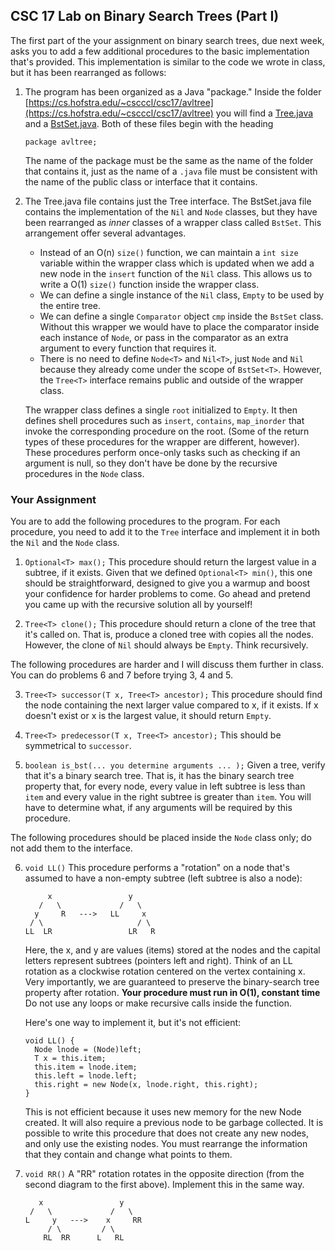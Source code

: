 ## CSC 17 Lab on Binary Search Trees (Part I)

The first part of the your assignment on binary search trees, due next week, asks you to add a few additional procedures to the basic implementation that's provided.
This implementation is similar to the code we wrote in class, but it has been rearranged as follows:

   1. The program has been organized as a Java "package."
      Inside the folder [https://cs.hofstra.edu/~cscccl/csc17/avltree](https://cs.hofstra.edu/~cscccl/csc17/avltree) you will find a [Tree.java](https://cs.hofstra.edu/~cscccl/csc17/avltree/Tree.java) and a [BstSet.java](https://cs.hofstra.edu/~cscccl/csc17/avltree/BstSet.java).
      Both of these files begin with the heading
      ```
      package avltree;
      ```
      The name of the package must be the same as the name of the folder that contains it, just as the name of a `.java` file must be consistent with the name of the public class or interface that it contains.

   2. The Tree.java file contains just the Tree interface.
      The BstSet.java file contains the implementation of the `Nil` and `Node` classes, but they have been rearranged as *inner* classes of a wrapper class called `BstSet`.
      This arrangement offer several advantages.

      -  Instead of an O(n) `size()` function, we can maintain a `int size` variable within the wrapper class which is updated when we add a new node in the `insert` function of the `Nil` class.
         This allows us to write a O(1) `size()` function inside the wrapper class.
      -  We can define a single instance of the `Nil` class, `Empty` to be used by the entire tree.
      -  We can define a single `Comparator` object `cmp` inside the `BstSet` class.
         Without this wrapper we would have to place the comparator inside each instance of `Node`, or pass in the comparator as an
         extra argument to every function that requires it. 
      -  There is no need to define `Node<T>` and `Nil<T>`, just `Node` and `Nil` because they already come under the scope of `BstSet<T>`.
         However, the `Tree<T>` interface remains public and outside of the wrapper class.

      The wrapper class defines a single `root` initialized to `Empty`.
      It then defines shell procedures such as `insert`, `contains`, `map_inorder` that invoke the corresponding procedure on the root.
      (Some of the return types of these procedures for the wrapper are different, however).
      These procedures perform once-only tasks such as checking if an argument is null, so they don't have be done by the recursive procedures in the `Node` class.

### Your Assignment

   You are to add the following procedures to the program.
   For each procedure, you need to add it to the `Tree` interface and implement it in both the `Nil` and the `Node` class.

   1. `Optional<T> max();` This procedure should return the largest value in a subtree, if it exists.
      Given that we defined `Optional<T> min()`, this one should be straightforward, designed to give you a warmup and boost your confidence for harder problems to come.
      Go ahead and pretend you came up with the recursive solution all by yourself! 

   2. `Tree<T> clone();` This procedure should return a clone of the tree that it's called on.
      That is, produce a cloned tree with copies all the nodes.
      However, the clone of `Nil` should always be `Empty`.
      Think recursively.

   The following procedures are harder and I will discuss them further in class.
   You can do problems 6 and 7 before trying 3, 4 and 5.
    
   3. `Tree<T> successor(T x, Tree<T> ancestor);` This procedure should find the node containing the next larger value compared to x, if it exists.
      If x doesn't exist or x is the largest value, it should return `Empty`.
     
   4. `Tree<T> predecessor(T x, Tree<T> ancestor);` This should be symmetrical to `successor`.

   5. `boolean is_bst(... you determine arguments ... );` Given a tree, verify that it's a binary search tree.
      That is, it has the binary search tree property that, for every node, every value in left subtree is less than `item` and every value in the right subtree is greater than `item`.
      You will have to determine what, if any arguments will be required by this procedure.

   The following procedures should be placed inside the `Node` class only; do not add them to the interface.

   6. `void LL()` This procedure performs a "rotation" on a node that's assumed to have a non-empty subtree (left subtree is also a node):

      ```
           x                 y
         /   \             /   \
        y     R   --->   LL     x
       / \                     / \
      LL  LR                 LR   R
      ```

      Here, the x, and y are values (items) stored at the nodes and the capital letters represent subtrees (pointers left and right).
      Think of an LL rotation as a clockwise rotation centered on the vertex containing x.
      Very importantly, we are guaranteed to preserve the binary-search tree property after rotation.
      **Your procedure must run in O(1), constant time**
      Do not use any loops or make recursive calls inside the function.

      Here's one way to implement it, but it's not efficient:
      ```
      void LL() {
        Node lnode = (Node)left;
        T x = this.item;
        this.item = lnode.item;
        this.left = lnode.left;
        this.right = new Node(x, lnode.right, this.right);
      }
      ```
      This is not efficient because it uses new memory for the new Node created.
      It will also require a previous node to be garbage collected.
      It is possible to write this procedure that does not create any new nodes, and only use the existing nodes.
      You must rearrange the information that they contain and change what points to them.

   7. `void RR()` A "RR" rotation rotates in the opposite  direction (from the second diagram to the first above). 
      Implement this in the same way.
      
      ```
         x                 y
       /   \             /   \
      L     y   --->    x     RR
           / \         / \
          RL  RR      L   RL
      ```